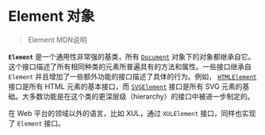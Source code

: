 # Element 对象

>  Element MDN说明

**`Element`** 是一个通用性非常强的基类，所有 [`Document`](https://developer.mozilla.org/zh-CN/docs/Web/API/Document) 对象下的对象都继承自它。这个接口描述了所有相同种类的元素所普遍具有的方法和属性。一些接口继承自 `Element` 并且增加了一些额外功能的接口描述了具体的行为。例如， [`HTMLElement`](https://developer.mozilla.org/zh-CN/docs/Web/API/HTMLElement) 接口是所有 HTML 元素的基本接口，而 [`SVGElement`](https://developer.mozilla.org/zh-CN/docs/Web/API/SVGElement) 接口是所有 SVG 元素的基础。大多数功能是在这个类的更深层级（hierarchy）的接口中被进一步制定的。

在 Web 平台的领域以外的语言，比如 XUL，通过 `XULElement` 接口，同样也实现了 `Element` 接口。


